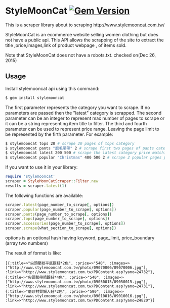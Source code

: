 # StyleMoonCat [![Gem Version](https://badge.fury.io/rb/stylemooncat.svg)](https://badge.fury.io/rb/stylemooncat)
This is a scraper library about to scraping http://www.stylemooncat.com.tw/

StyleMoonCat is an ecommerce website selling women clothing but does not have a public api.
This API allows the scrapping of the site to extract the title ,price,images,link of product webpage , of items sold.

Note that StyleMoonCat does not have a robots.txt. checked on(Dec 26, 2015)

## Usage

Install stylemooncat api using this command:
```sh
$ gem install stylemooncat
```

The first parameter represents the category you want to scrape. If no parameters
are passed then the "latest" category is scrapped.
The second parameter can be an integer to represent max number of pages
to scrape or it can be a string representing item title to filter. The third and
fourth parameter can be used to represent price range. Leaving the page limit to be
represented by the firth parameter. For example:

```sh
$ stylemooncat tops 20 # scrape 20 pages of tops category
$ stylemooncat pants "磨毛吊帶" 2 # scrape first two pages of pants category filter kw
$ stylemooncat latest 200 500 # scrape the latest category price matching 200 to 500
$ stylemooncat popular "Christmas" 400 500 2 # scrape 2 popular pages price 400 - 500
```
If you want to use it in your library:
```ruby
require 'stylemooncat'
scraper = StyleMoonCatScraper::Filter.new
results = scraper.latest(1)
```
The following functions are available:
```ruby
scraper.latest(page_number_to_scrape[, options])
scraper.popular(page_number_to_scrape[, options])
scraper.pants(page_number_to_scrape[, options])
scraper.tops(page_number_to_scrape[, options])
scraper.accessories(page_number_to_scrape[, options])
scraper.scrape(what_section_to_scrape[, options])
```
options is an optional hash having keyword, page_limit,
price_boundary (array two numbers)


The result of format is like:
````
[{:title=>"尖頭壓紋平底跟鞋*2色", :price=>"540", :images=>["http://www.stylemooncat.com.tw/photo/09070006/09070006.jpg"], :link=>"http://www.stylemooncat.com.tw/PDContent.asp?yano=24732"},
{:title=>"尖頭繫帶粗跟鞋*4色", :price=>"540", :images=>["http://www.stylemooncat.com.tw/photo/09050015/09050015.jpg"], :link=>"http://www.stylemooncat.com.tw/PDContent.asp?yano=24731"},
{:title=>"磨砂材質懶人鞋*2色", :price=>"590", :images=>["http://www.stylemooncat.com.tw/photo/09010016/09010016.jpg"], :link=>"http://www.stylemooncat.com.tw/PDContent.asp?yano=24820"}]
````

